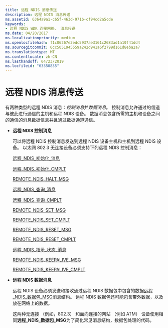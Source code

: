 ```yaml
---
title: 远程 NDIS 消息传送
description: 远程 NDIS 消息传送
ms.assetid: 6364a9a1-c65f-463d-971b-cf94cd2a5cde
keywords:
- 远程 NDIS WDK 连接网络、 消息传送
ms.date: 04/20/2017
ms.localizationpriority: medium
ms.openlocfilehash: f1c06267e3edc5937ae3161c2683ad1a10f41dd4
ms.sourcegitcommit: 0cc5051945559a242d941a6f2799d161d8eba2a7
ms.translationtype: MT
ms.contentlocale: zh-CN
ms.lasthandoff: 04/23/2019
ms.locfileid: "63350835"
---
```

# <a name="remote-ndis-messaging"></a>远程 NDIS 消息传送





有两种类型的远程 NDIS 消息：*控制消息*并*数据消息*。 控制消息允许通过的信道与彼此进行通信的主机和远程 NDIS 设备。 数据消息包含所需的主机和设备之间的通信的消息数据信息并且通过数据通道通信。

-   **远程 NDIS 控制消息**

    可以将远程 NDIS 控制消息发送到远程 NDIS 设备主机和主机到远程 NDIS 设备。 以太网 802.3 无连接设备必须支持下列远程 NDIS 控制消息：

    [远程\_NDIS\_初始化\_消息](https://msdn.microsoft.com/library/windows/hardware/ff570624)

    [远程\_NDIS\_初始化\_CMPLT](https://msdn.microsoft.com/library/windows/hardware/ff570621)

    [REMOTE\_NDIS\_HALT\_MSG](https://msdn.microsoft.com/library/windows/hardware/ff570613)

    [远程\_NDIS\_查询\_消息](https://msdn.microsoft.com/library/windows/hardware/ff570641)

    [远程\_NDIS\_查询\_CMPLT](https://msdn.microsoft.com/library/windows/hardware/ff570638)

    [REMOTE\_NDIS\_SET\_MSG](https://msdn.microsoft.com/library/windows/hardware/ff570654)

    [REMOTE\_NDIS\_SET\_CMPLT](https://msdn.microsoft.com/library/windows/hardware/ff570651)

    [REMOTE\_NDIS\_RESET\_MSG](https://msdn.microsoft.com/library/windows/hardware/ff570648)

    [REMOTE\_NDIS\_RESET\_CMPLT](https://msdn.microsoft.com/library/windows/hardware/ff570645)

    [远程\_NDIS\_指示\_状态\_消息](https://msdn.microsoft.com/library/windows/hardware/ff570617)

    [REMOTE\_NDIS\_KEEPALIVE\_MSG](https://msdn.microsoft.com/library/windows/hardware/ff570629)

    [REMOTE\_NDIS\_KEEPALIVE\_CMPLT](https://msdn.microsoft.com/library/windows/hardware/ff570626)

-   **远程 NDIS 数据消息**

    远程 NDIS 设备必须发送和接收通过远程 NDIS 数据包中包含的数据[远程\_NDIS\_数据包\_MSG](https://msdn.microsoft.com/library/windows/hardware/ff570635)消息结构。 远程 NDIS 数据包还可能包含带外数据，以及放在网络上的数据。

    这两种无连接 （例如，802.3） 和面向连接的网站 （例如 ATM） 设备使用相同**远程\_NDIS\_数据包\_MSG**为了简化常见消息结构，数据包处理的代码。

 

 





